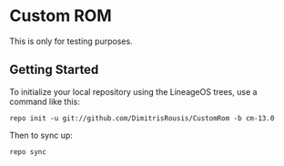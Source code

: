 Custom ROM
===========

This is only for testing purposes.


Getting Started
---------------

To initialize your local repository using the LineageOS trees, use a command like this:

    repo init -u git://github.com/DimitrisRousis/CustomRom -b cm-13.0

Then to sync up:

    repo sync

